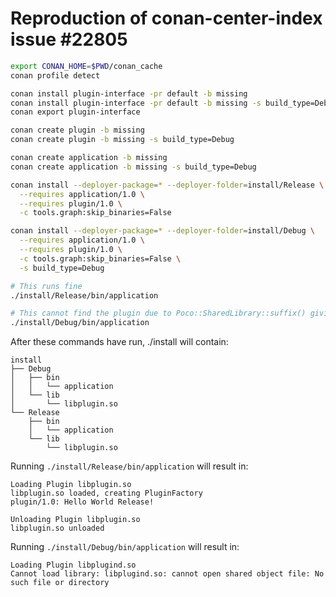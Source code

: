 # Reproduction of conan-center-index issue #22805


```bash
export CONAN_HOME=$PWD/conan_cache
conan profile detect

conan install plugin-interface -pr default -b missing
conan install plugin-interface -pr default -b missing -s build_type=Debug
conan export plugin-interface

conan create plugin -b missing
conan create plugin -b missing -s build_type=Debug

conan create application -b missing
conan create application -b missing -s build_type=Debug

conan install --deployer-package=* --deployer-folder=install/Release \
  --requires application/1.0 \
  --requires plugin/1.0 \
  -c tools.graph:skip_binaries=False

conan install --deployer-package=* --deployer-folder=install/Debug \
  --requires application/1.0 \
  --requires plugin/1.0 \
  -c tools.graph:skip_binaries=False \
  -s build_type=Debug

# This runs fine
./install/Release/bin/application

# This cannot find the plugin due to Poco::SharedLibrary::suffix() giving the incorrect value
./install/Debug/bin/application
```

After these commands have run, ./install will contain:

```
install
├── Debug
│   ├── bin
│   │   └── application
│   └── lib
│       └── libplugin.so
└── Release
    ├── bin
    │   └── application
    └── lib
        └── libplugin.so
```

Running `./install/Release/bin/application` will result in:

```
Loading Plugin libplugin.so
libplugin.so loaded, creating PluginFactory
plugin/1.0: Hello World Release!

Unloading Plugin libplugin.so
libplugin.so unloaded
```

Running `./install/Debug/bin/application` will result in:

```
Loading Plugin libplugind.so
Cannot load library: libplugind.so: cannot open shared object file: No such file or directory
```
